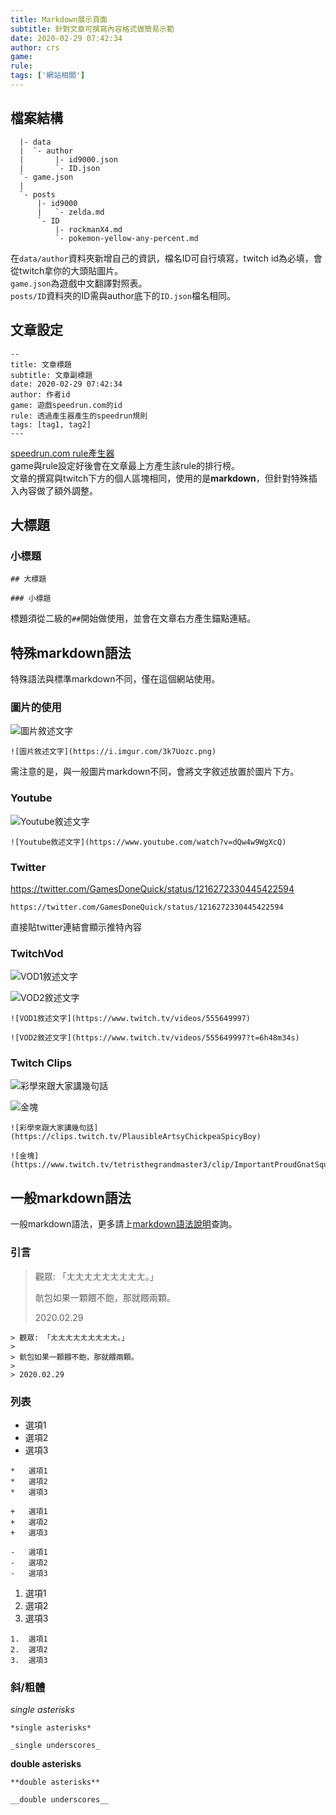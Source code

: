 ```yaml
---
title: Markdown展示頁面
subtitle: 針對文章可撰寫內容格式做簡易示範
date: 2020-02-29 07:42:34
author: crs
game:
rule:
tags: ['網站相關']
---
```


## 檔案結構
```
  |- data
  |  `- author
  |       |- id9000.json
  |       `- ID.json
  `- game.json
  |
  `- posts
      |- id9000
      |   `- zelda.md
      `- ID
          |- rockmanX4.md
          `- pokemon-yellow-any-percent.md
```

在`data/author`資料夾新增自己的資訊，檔名ID可自行填寫，twitch id為必填，會從twitch拿你的大頭貼圖片。  
`game.json`為遊戲中文翻譯對照表。  
`posts/ID`資料夾的ID需與author底下的`ID.json`檔名相同。

## 文章設定
```
--
title: 文章標題
subtitle: 文章副標題
date: 2020-02-29 07:42:34
author: 作者id
game: 遊戲speedrun.com的id
rule: 透過產生器產生的speedrun規則
tags: [tag1, tag2]
---
```
[speedrun.com rule產生器](/blog/speedrun-generator)  
game與rule設定好後會在文章最上方產生該rule的排行榜。  
文章的撰寫與twitch下方的個人區塊相同，使用的是**markdown**，但針對特殊插入內容做了額外調整。  

## 大標題

### 小標題

```
## 大標題

### 小標題
```
標題須從二級的`##`開始做使用，並會在文章右方產生錨點連結。

## 特殊markdown語法

特殊語法與標準markdown不同，僅在這個網站使用。

### 圖片的使用

![圖片敘述文字](https://i.imgur.com/3k7Uozc.png)

```
![圖片敘述文字](https://i.imgur.com/3k7Uozc.png)
```
需注意的是，與一般圖片markdown不同，會將文字敘述放置於圖片下方。

### Youtube

![Youtube敘述文字](https://www.youtube.com/watch?v=dQw4w9WgXcQ)

```
![Youtube敘述文字](https://www.youtube.com/watch?v=dQw4w9WgXcQ)
```

### Twitter

https://twitter.com/GamesDoneQuick/status/1216272330445422594

```
https://twitter.com/GamesDoneQuick/status/1216272330445422594
```
直接貼twitter連結會顯示推特內容

### TwitchVod

![VOD1敘述文字](https://www.twitch.tv/videos/555649997)

![VOD2敘述文字](https://www.twitch.tv/videos/555649997?t=6h48m34s)

```
![VOD1敘述文字](https://www.twitch.tv/videos/555649997)

![VOD2敘述文字](https://www.twitch.tv/videos/555649997?t=6h48m34s)
```

### Twitch Clips

![彩學來跟大家講幾句話](https://clips.twitch.tv/PlausibleArtsyChickpeaSpicyBoy)

![金塊](https://www.twitch.tv/tetristhegrandmaster3/clip/ImportantProudGnatSquadGoals)

```
![彩學來跟大家講幾句話](https://clips.twitch.tv/PlausibleArtsyChickpeaSpicyBoy)

![金塊](https://www.twitch.tv/tetristhegrandmaster3/clip/ImportantProudGnatSquadGoals)
```

## 一般markdown語法

一般markdown語法，更多請上[markdown語法說明](https://markdown.tw/)查詢。

### 引言

> 觀眾: 「ㄤㄤㄤㄤㄤㄤㄤㄤㄤ。」
>
> 骯包如果一顆餵不飽，那就餵兩顆。
>
> 2020.02.29

```
> 觀眾: 「ㄤㄤㄤㄤㄤㄤㄤㄤㄤ。」
>
> 骯包如果一顆餵不飽，那就餵兩顆。
>
> 2020.02.29
```

### 列表

*   選項1
*   選項2
*   選項3

```
*   選項1
*   選項2
*   選項3

+   選項1
+   選項2
+   選項3

-   選項1
-   選項2
-   選項3
```

1.  選項1
2.  選項2
3.  選項3

```
1.  選項1
2.  選項2
3.  選項3
```

### 斜/粗體


*single asterisks*

```
*single asterisks*

_single underscores_
```

**double asterisks**

```
**double asterisks**

__double underscores__
```
